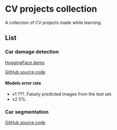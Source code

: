 # CV projects collection

A collection of CV projects made while learning.

## List

### Car damage detection

[HuggingFace demo](https://huggingface.co/spaces/TheOneReborn/car-damage-detection)

[GitHub source code](https://github.com/The-One-Reborn-developer/cv-projects/tree/master/car-damaged-or-whole)

#### Models error rate

* v1 ???. Falsely predicted images from the test set.
* v2 5%.

### Car segmentation

[GitHub source code](https://github.com/The-One-Reborn-developer/cv-projects/tree/master/car-segmentation)
